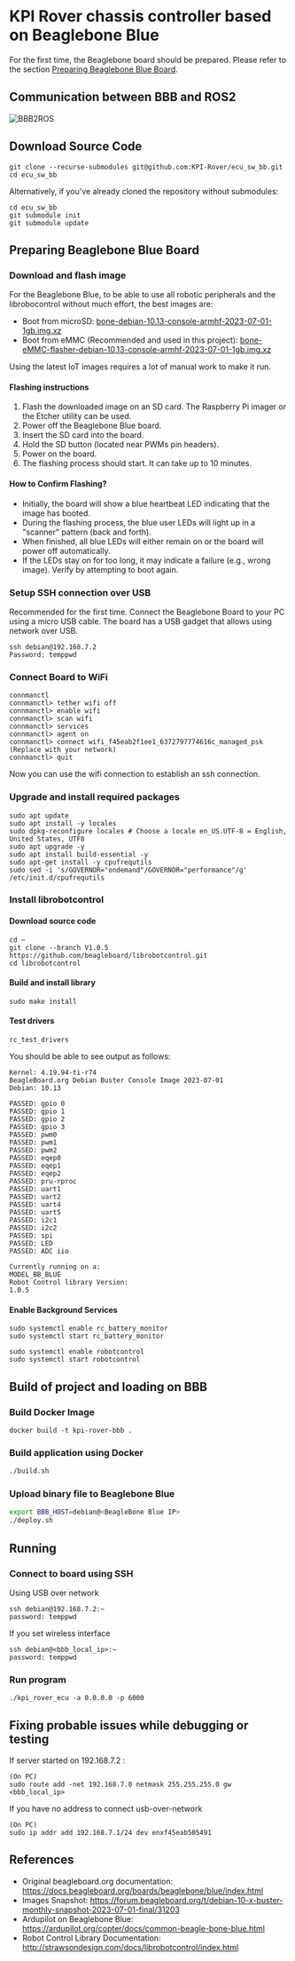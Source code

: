 # KPI Rover chassis controller based on Beaglebone Blue

For the first time, the Beaglebone board should be prepared. Please refer to the section [Preparing Beaglebone Blue Board](#Preparing-Beaglebone-Blue-Board).

## Communication between BBB and ROS2
![BBB2ROS](./docs/BBB2ROS.png)

## Download Source Code
```
git clone --recurse-submodules git@github.com:KPI-Rover/ecu_sw_bb.git
cd ecu_sw_bb
```

Alternatively, if you've already cloned the repository without submodules:
```
cd ecu_sw_bb
git submodule init
git submodule update
```

## Preparing Beaglebone Blue Board

### Download and flash image

For the Beaglebone Blue, to be able to use all robotic peripherals and the librobocontrol without much effort, the best images are:
- Boot from microSD: [bone-debian-10.13-console-armhf-2023-07-01-1gb.img.xz](https://rcn-ee.com/rootfs/release/2023-07-01/buster-console-armhf/bone-debian-10.13-console-armhf-2023-07-01-1gb.img.xz)
- Boot from eMMC (Recommended and used in this project): [bone-eMMC-flasher-debian-10.13-console-armhf-2023-07-01-1gb.img.xz](https://rcn-ee.com/rootfs/release/2023-07-01/buster-console-armhf/bone-eMMC-flasher-debian-10.13-console-armhf-2023-07-01-1gb.img.xz)

Using the latest IoT images requires a lot of manual work to make it run.

#### Flashing instructions
1. Flash the downloaded image on an SD card. The Raspberry Pi imager or the Etcher utility can be used.
2. Power off the Beaglebone Blue board.
3. Insert the SD card into the board.
4. Hold the SD button (located near PWMs pin headers).
5. Power on the board.
6. The flashing process should start. It can take up to 10 minutes.

#### How to Confirm Flashing?
* Initially, the board will show a blue heartbeat LED indicating that the image has booted.
* During the flashing process, the blue user LEDs will light up in a "scanner" pattern (back and forth).
* When finished, all blue LEDs will either remain on or the board will power off automatically.
* If the LEDs stay on for too long, it may indicate a failure (e.g., wrong image). Verify by attempting to boot again.

### Setup SSH connection over USB
Recommended for the first time. Connect the Beaglebone Board to your PC using a micro USB cable. The board has a USB gadget that allows using network over USB.
```
ssh debian@192.168.7.2
Password: temppwd
```

### Connect Board to WiFi
```
connmanctl
connmanctl> tether wifi off
connmanctl> enable wifi
connmanctl> scan wifi
connmanctl> services
connmanctl> agent on
connmanctl> connect wifi_f45eab2f1ee1_6372797774616c_managed_psk (Replace with your network)
connmanctl> quit
```
Now you can use the wifi connection to establish an ssh connection.

### Upgrade and install required packages
```
sudo apt update
sudo apt install -y locales
sudo dpkg-reconfigure locales # Choose a locale en_US.UTF-8 = English, United States, UTF8
sudo apt upgrade -y
sudo apt install build-essential -y
sudo apt-get install -y cpufrequtils
sudo sed -i 's/GOVERNOR="ondemand"/GOVERNOR="performance"/g' /etc/init.d/cpufrequtils
```

### Install librobotcontrol
#### Download source code
```
cd ~
git clone --branch V1.0.5 https://github.com/beagleboard/librobotcontrol.git
cd librobotcontrol
```

#### Build and install library
```
sudo make install
```

#### Test drivers
```
rc_test_drivers
```
You should be able to see output as follows:
```
Kernel: 4.19.94-ti-r74
BeagleBoard.org Debian Buster Console Image 2023-07-01
Debian: 10.13

PASSED: gpio 0
PASSED: gpio 1
PASSED: gpio 2
PASSED: gpio 3
PASSED: pwm0
PASSED: pwm1
PASSED: pwm2
PASSED: eqep0
PASSED: eqep1
PASSED: eqep2
PASSED: pru-rproc
PASSED: uart1
PASSED: uart2
PASSED: uart4
PASSED: uart5
PASSED: i2c1
PASSED: i2c2
PASSED: spi
PASSED: LED
PASSED: ADC iio

Currently running on a:
MODEL_BB_BLUE
Robot Control library Version:
1.0.5
```

#### Enable Background Services
```
sudo systemctl enable rc_battery_monitor
sudo systemctl start rc_battery_monitor

sudo systemctl enable robotcontrol
sudo systemctl start robotcontrol
```

## Build of project and loading on BBB

### Build Docker Image
```
docker build -t kpi-rover-bbb .
```

### Build application using Docker
```bash
./build.sh
```

### Upload binary file to Beaglebone Blue
```bash
export BBB_HOST=debian@<BeagleBone Blue IP>
./deploy.sh
```

## Running

### Connect to board using SSH 
Using USB over network

```
ssh debian@192.168.7.2:~
password: temppwd
```

If you set wireless interface

```
ssh debian@<bbb_local_ip>:~
password: temppwd
```

### Run program
```
./kpi_rover_ecu -a 0.0.0.0 -p 6000
```

## Fixing probable issues while debugging or testing

If server started on 192.168.7.2 :
```
(On PC) 
sudo route add -net 192.168.7.0 netmask 255.255.255.0 gw <bbb_local_ip>
```

If you have no address to connect usb-over-network

```
(On PC)
sudo ip addr add 192.168.7.1/24 dev enxf45eab505491
```

## References
- Original beagleboard.org documentation: https://docs.beagleboard.org/boards/beaglebone/blue/index.html
- Images Snapshot: https://forum.beagleboard.org/t/debian-10-x-buster-monthly-snapshot-2023-07-01-final/31203
- Ardupilot on Beaglebone Blue: https://ardupilot.org/copter/docs/common-beagle-bone-blue.html
- Robot Control Library Documentation: http://strawsondesign.com/docs/librobotcontrol/index.html